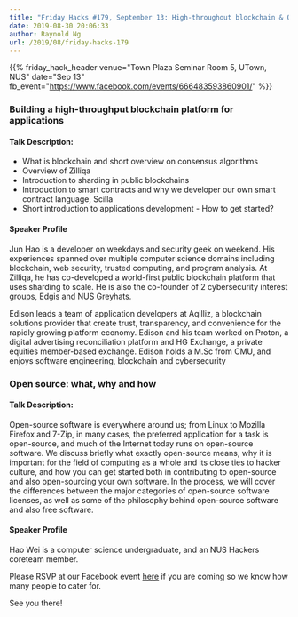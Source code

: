 ```yaml
---
title: "Friday Hacks #179, September 13: High-throughout blockchain & Open Source"
date: 2019-08-30 20:06:33
author: Raynold Ng
url: /2019/08/friday-hacks-179
---
```


{{% friday_hack_header
    venue="Town Plaza Seminar Room 5, UTown, NUS"
    date="Sep 13"
    fb_event="https://www.facebook.com/events/666483593860901/" %}}


### Building a high-throughput blockchain platform for applications

#### Talk Description:

- What is blockchain and short overview on consensus algorithms
- Overview of Zilliqa
- Introduction to sharding in public blockchains
- Introduction to smart contracts and why we developer our own smart contract language, Scilla
- Short introduction to applications development - How to get started?

#### Speaker Profile

Jun Hao is a developer on weekdays and security geek on weekend. His experiences spanned over multiple computer science domains including blockchain, web security, trusted computing, and program analysis. At Zilliqa, he has co-developed a world-first public blockchain platform that uses sharding to scale. He is also the co-founder of 2 cybersecurity interest groups, Edgis and NUS Greyhats.

Edison leads a team of application developers at Aqilliz, a blockchain solutions provider that create trust, transparency, and convenience for the rapidly growing platform economy. Edison and his team worked on Proton, a digital advertising reconciliation platform and HG Exchange, a private equities member-based exchange. Edison holds a M.Sc from CMU, and enjoys software engineering, blockchain and cybersecurity

### Open source: what, why and how

#### Talk Description:

Open-source software is everywhere around us; from Linux to Mozilla Firefox and 7-Zip, in many cases, the preferred application for a task is open-source, and much of the Internet today runs on open-source software. We discuss briefly what exactly open-source means, why it is important for the field of computing as a whole and its close ties to hacker culture, and how you can get started both in contributing to open-source and also open-sourcing your own software. In the process, we will cover the differences between the major categories of open-source software licenses, as well as some of the philosophy behind open-source software and also free software.

#### Speaker Profile

Hao Wei is a computer science undergraduate, and an NUS Hackers coreteam member.

Please RSVP at our Facebook event [here](https://www.facebook.com/events/666483593860901/) if you are coming so we know how many people to cater for.

See you there!
